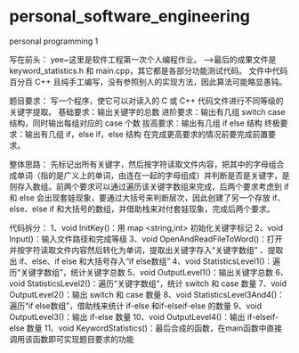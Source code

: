 # personal_software_engineering
personal programming 1

写在前头：
    yee~这里是软件工程第一次个人编程作业。
 ——>最后的成果文件是 keyword_statistics.h 和 main.cpp，其它都是各部分功能测试代码。
    文件中代码百分百 C++ 且纯手工编写，没有参照别人的实现方法，因此算法可能略显愚钝。

题目要求：
    写一个程序，使它可以对读入的 C 或 C++ 代码文件进行不同等级的关键字提取。
      基础要求：输出关键字的总数
      进阶要求：输出有几组 switch case 结构，同时输出每组对应的 case 个数
      拔高要求：输出有几组 if else 结构
      终极要求：输出有几组 if，else if，else 结构
    在完成更高要求的情况前要完成前置要求。
    
整体思路：
    先标记出所有关键字，然后按字符读取文件内容，把其中的字母组合成单词（指的是广义上的单词，由连在一起的字母组成）并判断是否是关键字，是则存入数组。前两个要求可以通过遍历该关键字数组来完成，后两个要求考虑到 if 和 else 会出现套娃现象，要通过大括号来判断层次，因此创建了另一个存放 if、else、else if 和大括号的数组，并借助栈来对付套娃现象，完成后两个要求。
    
代码拆分：
    1、void InitKey()：用 map <string,int> 初始化关键字标记
    2、void Input()：输入文件路径和完成等级
    3、void OpenAndReadFileToWord()：打开并按字符读取文件内容然后转化为单词，提取出关键字存入“关键字数组” 、提取出 if、else、if else 和大括号存入“if else数组”
    4、void StatisticsLevel1()：遍历“关键字数组”，统计关键字总数
    5、void OutputLevel1()：输出关键字总数
    6、void StatisticsLevel2()：遍历“关键字数组”，统计 switch 和 case 数量
    7、void OutputLevel2()：输出 switch 和 case 数量
    8、void StatisticsLevel3And4()：遍历“if else数组”，借助栈来统计 if-else 和if-elseif-else 的数量
    9、void OutputLevel3()：输出 if-else 数量
    10、void OutputLevel4()：输出 if-elseif-else 数量
    11、void KeywordStatistics()：最后合成的函数，在main函数中直接调用该函数即可实现题目要求的功能
